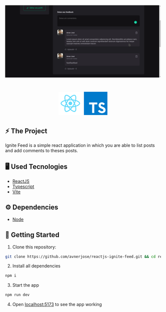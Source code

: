 <h1 align="center">
  <img src="public/feed.gif"/> 
</h1>
<h1 align="center" widht="50%">
  <img alt="React" width="15%" src="https://raw.githubusercontent.com/github/explore/80688e429a7d4ef2fca1e82350fe8e3517d3494d/topics/react/react.png" />
  <img alt="TypeScript" width="15%" src="https://raw.githubusercontent.com/github/explore/80688e429a7d4ef2fca1e82350fe8e3517d3494d/topics/typescript/typescript.png" />
</h1>

## ⚡️ The Project
 Ignite Feed is a simple react application in which you are able to list posts and add comments to theses posts. 
                         
## 🖥️ Used Tecnologies
 - [ReactJS](https://reactjs.org/)
 - [Typescript](https://www.typescriptlang.org/)
 - [Vite](https://vitejs.dev/)
 
## ⚙️ Dependencies
 - [Node](https://nodejs.org/)
 
## 🚀️ Getting Started

1. Clone this repository: 

```bash
git clone https://github.com/avnerjose/reactjs-ignite-feed.git && cd reactjs-ignite-feed
```
2. Install all dependencies

```bash
npm i
```
3. Start the app
```bash
npm run dev
```
4. Open [localhost:5173](http://localhost:5173) to see the app working